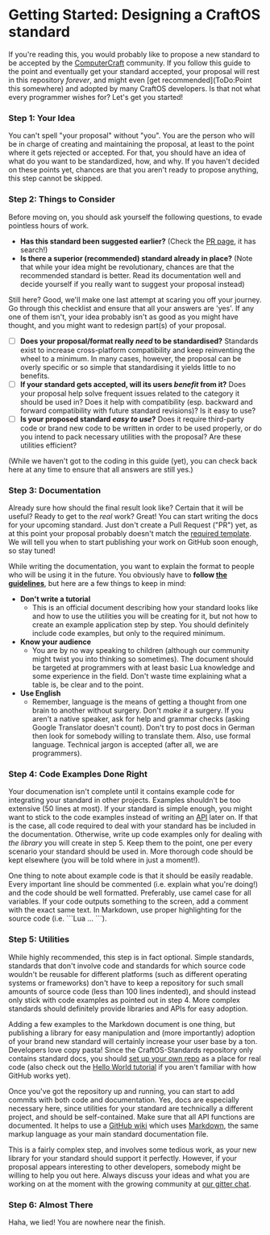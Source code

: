 # Getting Started: Designing a CraftOS standard

If you're reading this, you would probably like to propose a new standard to be accepted by the [ComputerCraft](http://computercraft.info) community. If you follow this guide to the point and eventually get your standard accepted, your proposal will rest in this repository *forever*, and might even [get recommended](ToDo:Point this somewhere) and adopted by many CraftOS developers. Is that not what every programmer wishes for? Let's get you started!

### Step 1: Your Idea
You can't spell "your proposal" without "you". You are the person who will be in charge of creating and maintaining the proposal, at least to the point where it gets rejected or accepted. For that, you should have an idea of what do you want to be standardized, how, and why. If you haven't decided on these points yet, chances are that you aren't ready to propose anything, this step cannot be skipped.

### Step 2: Things to Consider
Before moving on, you should ask yourself the following questions, to evade pointless hours of work.

* **Has this standard been suggested earlier?** (Check the [PR page](https://github.com/oeed/CraftOS-Standards/pulls?q=is%3Apr), it has search!)
* **Is there a superior (recommended) standard already in place?** (Note that while your idea might be revolutionary, chances are that the recommended standard is better. Read its documentation well and decide yourself if you really want to suggest your proposal instead)

Still here? Good, we'll make one last attempt at scaring you off your journey. Go through this checklist and ensure that all your answers are 'yes'. If any one of them isn't, your idea probably isn't as good as you might have thought, and you might want to redesign part(s) of your proposal.

- [ ] **Does your proposal/format really _need_ to be standardised?** Standards exist to increase cross-platform compatibility and keep reinventing the wheel to a minimum. In many cases, however, the proposal can be overly specific or so simple that standardising it yields little to no benefits.
- [ ] **If your standard gets accepted, will its users _benefit_ from it?** Does your proposal help solve frequent issues related to the category it should be used in? Does it help with compatibility (esp. backward and forward compatibility with future standard revisions)? Is it easy to use? 
- [ ] **Is your proposed standard _easy to use_?** Does it require third-party code or brand new code to be written in order to be used properly, or do you intend to pack necessary utilities with the proposal? Are these utilities efficient? 

(While we haven't got to the coding in this guide (yet), you can check back here at any time to ensure that all answers are still yes.) 

### Step 3: Documentation
Already sure how should the final result look like? Certain that it will be useful? Ready to get to the _real_ work? Great! You can start writing the docs for your upcoming standard. Just don't create a Pull Request ("PR") yet, as at this point your proposal probably doesn't match the [required template](./StandardProposalGuidelines.md). We will tell you when to start publishing your work on GitHub soon enough, so stay tuned!

While writing the documentation, you want to explain the format to people who will be using it in the future. You obviously have to **follow [the guidelines](./StandardProposalGuidelines.md)**, but here are a few things to keep in mind:

* **Don't write a tutorial**
	* This is an official document describing how your standard looks like and how to use the utilities you will be creating for it, but not how to create an example application step by step. You should definitely include code examples, but only to the required minimum.
* **Know your audience**
	* You are by no way speaking to children (although our community might twist you into thinking so sometimes). The document should be targeted at programmers with at least basic Lua knowledge and some experience in the field. Don't waste time explaining what a table is, be clear and to the point.
* **Use English**
	* Remember, language is the means of getting a thought from one brain to another without surgery. Don't *make it* a surgery. If you aren't a native speaker, ask for help and grammar checks (asking Google Translator doesn't count). Don't try to post docs in German then look for somebody willing to translate them. Also, use formal language. Technical jargon is accepted (after all, we are programmers).

### Step 4: Code Examples Done Right
Your documenation isn't complete until it contains example code for integrating your standard in other projects. Examples shouldn't be too extensive (50 lines at most). If your standard is simple enough, you might want to stick to the code examples instead of writing an [API](https://en.wikipedia.org/wiki/Application_programming_interface) later on. If that is the case, all code required to deal with your standard has be included in the documentation. Otherwise, write up code examples only for dealing with *the library* you will create in step 5. Keep them to the point, one per every scenario your standard should be used in. More thorough code should be kept elsewhere (you will be told where in just a moment!).

One thing to note about example code is that it should be easily readable. Every important line should be commented (i.e. explain what you're doing!) and the code should be well formatted. Preferably, use camel case for all variables. If your code outputs something to the screen, add a comment with the exact same text. In Markdown, use proper highlighting for the source code (i.e. \`\`\`Lua ... \`\`\`).

### Step 5: Utilities
While highly recommended, this step is in fact optional. Simple standards, standards that don't involve code and standards for which source code wouldn't be reusable for different platforms (such as different operating systems or frameworks) don't have to keep a repository for such small amounts of source code (less than 100 lines indented), and should instead only stick with code examples as pointed out in step 4. More complex standards should definitely provide libraries and APIs for easy adoption.

Adding a few examples to the Markdown document is one thing, but publishing a library for easy manipulation and (more importantly) adoption of your brand new standard will certainly increase your user base by a ton. Developers love copy pasta! Since the CraftOS-Standards repository only contains standard docs, you should [set up your own repo](https://guides.github.com/introduction/getting-your-project-on-github/) as a place for real code (also check out the [Hello World tutorial](https://guides.github.com/activities/hello-world/) if you aren't familiar with how GitHub works yet). 

Once you've got the repository up and running, you can start to add commits with both code and documentation. Yes, docs are especially necessary here, since utilities for your standard are technically a different project, and should be self-contained. Make sure that all API functions are documented. It helps to use a [GitHub wiki](https://guides.github.com/features/wikis/) which uses [Markdown](https://guides.github.com/features/mastering-markdown/), the same markup language as your main standard documentation file.

This is a fairly complex step, and involves some tedious work, as your new library for your standard should support it perfectly. However, if your proposal appears interesting to other developers, somebody might be willing to help you out here. Always discuss your ideas and what you are working on at the moment with the growing community at [our gitter chat](https://gitter.im/oeed/CraftOS-Standards).

### Step 6: Almost There
Haha, we lied! You are nowhere near the finish.
